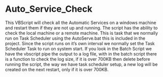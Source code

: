 # Auto_Service_Check
This VBScript will check all the Automatic Services on a windows machine and restart them if they are not up and running. The script has the ability to check the local machine or a remote machine. This is task that we normally run on Task Scheduler using the AutoServe.bat this is included in the project. Since the script runs on it’s own interval we normally set the Task Scheduler Task to run on system start. If you look in the Batch Script we have the vbscript pipe the output to a log file, with in the batch script there is a function to check the log size, if it is over 700KB then delete before running the script, the way we have task scheduler setup, a new log will be created on the next restart, only if it is over 700KB.
